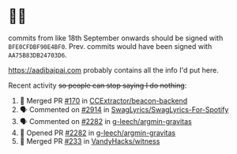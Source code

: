 # 👋🏻
<!--
**aadibajpai/aadibajpai** is a ✨ _special_ ✨ repository because its `README.md` (this file) appears on your GitHub profile.
-->
commits from like 18th September onwards should be signed with `BFE0CFDBF90E4BF0`. Prev. commits would have been signed with `AA75B83DB24703D6`.

https://aadibajpai.com probably contains all the info I'd put here.

Recent activity ~~so people can stop saying I do nothing~~:
<!--START_SECTION:activity-->
1. 🎉 Merged PR [#170](https://github.com/CCExtractor/beacon-backend/pull/170) in [CCExtractor/beacon-backend](https://github.com/CCExtractor/beacon-backend)
2. 🗣 Commented on [#2914](https://github.com/SwagLyrics/SwagLyrics-For-Spotify/issues/2914) in [SwagLyrics/SwagLyrics-For-Spotify](https://github.com/SwagLyrics/SwagLyrics-For-Spotify)
3. 🗣 Commented on [#2282](https://github.com/g-leech/argmin-gravitas/issues/2282) in [g-leech/argmin-gravitas](https://github.com/g-leech/argmin-gravitas)
4. 💪 Opened PR [#2282](https://github.com/g-leech/argmin-gravitas/pull/2282) in [g-leech/argmin-gravitas](https://github.com/g-leech/argmin-gravitas)
5. 🎉 Merged PR [#233](https://github.com/VandyHacks/witness/pull/233) in [VandyHacks/witness](https://github.com/VandyHacks/witness)
<!--END_SECTION:activity-->
